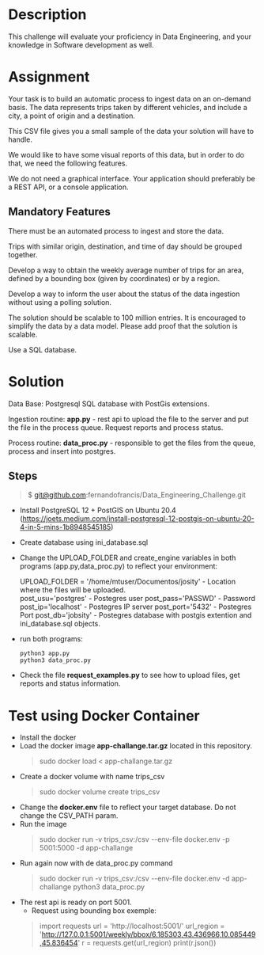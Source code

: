 # Description

This challenge will evaluate your proficiency in Data Engineering, and your knowledge in
Software development as well.


# Assignment

Your task is to build an automatic process to ingest data on an on-demand basis. 
The data represents trips taken by different vehicles, and include a city, a point of origin and a destination.

This CSV file gives you a small sample of the data your solution will have to handle. 

We would like to have some visual reports of this data, but in order to do that, we need the following
features.

We do not need a graphical interface. Your application should preferably be a REST API, or a
console application.

## Mandatory Features

There must be an automated process to ingest and store the data.  

Trips with similar origin, destination, and time of day should be grouped together. 

Develop a way to obtain the weekly average number of trips for an area, defined by a
bounding box (given by coordinates) or by a region. 

Develop a way to inform the user about the status of the data ingestion without using a
polling solution. 

The solution should be scalable to 100 million entries. It is encouraged to simplify the
data by a data model. Please add proof that the solution is scalable. 

Use a SQL database. 

# Solution

Data Base: Postgresql SQL database with PostGis extensions. 

Ingestion routine: **app.py** - rest api to upload the file to the server and put the file in the process queue. Request reports and process status. 

Process routine: **data_proc.py** - responsible to get the files from the queue, process and insert into postgres. 


## Steps
> $ git@github.com:fernandofrancis/Data_Engineering_Challenge.git
- Install PostgreSQL 12 + PostGIS on Ubuntu 20.4 (https://joets.medium.com/install-postgresql-12-postgis-on-ubuntu-20-4-in-5-mins-1b8948545185)

- Create database using ini_database.sql

- Change the UPLOAD_FOLDER and create_engine variables in both programs (app.py,data_proc.py) to reflect your environment:


    UPLOAD_FOLDER = '/home/mtuser/Documentos/josity' - Location where the files will be uploaded.    
    post_usu='postgres'     - Postegres user
    post_pass='PASSWD'      - Password
    post_ip='localhost'     - Postegres IP server
    post_port='5432'        - Postegres Port
    post_db='jobsity'       - Postegres database with postgis extention and ini_database.sql objects.

- run both programs: 

      python3 app.py
      python3 data_proc.py
- Check the file **request_examples.py** to see how to upload files, get reports and status information.


# Test using Docker Container

- Install the docker
- Load the docker image **app-challange.tar.gz** located in this repository.
	 > sudo docker load < app-challange.tar.gz
 - Create a docker volume with name  trips_csv
	  > sudo docker volume create  trips_csv
 - Change the **docker.env** file to reflect your target database. Do not change the CSV_PATH param.
 - Run the image 
	  > sudo docker run  -v trips_csv:/csv --env-file docker.env -p 5001:5000 -d app-challange
 - Run again now with de data_proc.py command
	  > sudo docker run -v trips_csv:/csv --env-file docker.env -d app-challange python3 data_proc.py 
 - The rest api is ready on port 5001. 
	 - Request  using bounding box exemple:
	  > import requests
	  > url = 'http://localhost:5001/'
      > url_region = 'http://127.0.0.1:5001/weekly/bbox/6.185303,43.436966,10.085449,45.836454'
	  > r = requests.get(url_region)
	  > print(r.json())

